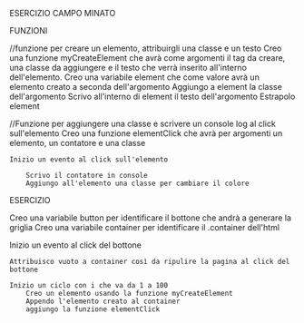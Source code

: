 ESERCIZIO CAMPO MINATO

FUNZIONI

//funzione per creare un elemento, attribuirgli una classe e un testo
Creo una funzione myCreateElement che avrà come argomenti il tag da creare, una classe da aggiungere e il testo che verrà inserito all'interno dell'elemento.
    Creo una variabile element che come valore avrà un elemento creato a seconda dell'argomento
    Aggiungo a element la classe dell'argomento
    Scrivo all'interno di element il testo dell'argomento
Estrapolo element


//Funzione per aggiungere una classe e scrivere un console log al click sull'elemento
Creo una funzione elementClick che avrà per argomenti un elemento, un contatore e una classe

    Inizio un evento al click sull'elemento 

        Scrivo il contatore in console
        Aggiungo all'elemento una classe per cambiare il colore



ESERCIZIO

Creo una variabile button per identificare il bottone che andrà a generare la griglia
Creo una variabile container per identificare il .container dell'html

Inizio un evento al click del bottone

    Attribuisco vuoto a container così da ripulire la pagina al click del bottone

    Inizio un ciclo con i che va da 1 a 100 
        Creo un elemento usando la funzione myCreateElement
        Appendo l'elemento creato al container
        aggiungo la funzione elementClick


